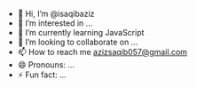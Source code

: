 - 👋 Hi, I’m @isaqibaziz
- 👀 I’m interested in ...
- 🌱 I’m currently learning JavaScript
- 💞️ I’m looking to collaborate on ...
- 📫 How to reach me azizsaqib057@gmail.com
- 😄 Pronouns: ...
- ⚡ Fun fact: ...

<!---
isaqibaziz/isaqibaziz is a ✨ special ✨ repository because its `README.md` (this file) appears on your GitHub profile.
You can click the Preview link to take a look at your changes.
--->
